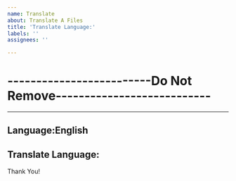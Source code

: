 ```yaml
---
name: Translate
about: Translate A Files
title: 'Translate Language:'
labels: ''
assignees: ''

---
```


# -------------------------Do Not Remove---------------------------
---
Language:English
---
Translate Language:
---
Thank You!
